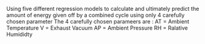 Using five different regression models to calculate and ultimately predict the amount of energy given off by a combined cycle using only 4 carefully chosen parameter 
The 4 carefully chosen parameers are :
AT = Ambient Temperature
V = Exhaust Vacuum 
AP = Ambient Pressure 
RH = Ralative Humididty

